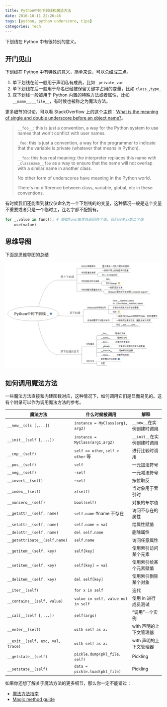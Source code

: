 ```yaml
---
title: Python中的下划线和魔法方法
date: 2016-10-11 22:26:46
tags: [python, python underscore, tips]
categories: Tech
---
```


下划线在 Python 中有很特别的意义。

<!-- more -->

## 开门见山

下划线在 Python 中有特殊的意义，简单来说，可以总结成三点。

1. 单下划线在前一般用于声明私有成员，比如 `_private_var`
2. 单下划线在后一般用于命名已经被保留关键字占用的变量，比如 `class_`,`type_`
3. 双下划线一般被用于 Python 内置的特殊方法或者属性，比如 `__name__`,`__file__`，有时候也被称之为魔法方法。

更多细节的讨论，可以看 StackOverflow 上的这个主题：[What is the meaning of single and double underscore before an object name?](http://stackoverflow.com/questions/1301346/the-meaning-of-a-single-and-a-double-underscore-before-an-object-name-in-python)。

> `__foo__`: this is just a convention, a way for the Python system to use names that won't conflict with user names.
>
> `_foo`: this is just a convention, a way for the programmer to indicate that the variable is private (whatever that means in Python).
>
> `__foo`: this has real meaning: the interpreter replaces this name with `_classname__foo` as a way to ensure that the name will not overlap with a similar name in another class.
>
> No other form of underscores have meaning in the Python world.
>
> There's no difference between class, variable, global, etc in these conventions.

有时候我们还能看到就仅仅命名为一个下划线的的变量，这种情况一般是这个变量不重要或者只是一个临时工，连名字都不配拥有。

```python
for _,value in func(): # 假如func每次会返回两个值，我们只关心第二个值
    use(value)
```

## 思维导图

下面是思维导图的总结

![underscore-in-python](https://raw.githubusercontent.com/tobyqin/img/master/underscore-in-Python.png)

## 如何调用魔法方法

一些魔法方法直接和内建函数对应，这种情况下，如何调用它们是显而易见的。这有个附录可以作为调用魔法方法的参考。

| 魔法方法                          | 什么时候被调用                     | 解释                       |
| --------------------------------- | ---------------------------------- | -------------------------- |
| `__new__(cls [,...])`             | `instance = MyClass(arg1, arg2)`   | `__new__`在实例创建时调用  |
| `__init__(self [,...])`           | `instance = MyClass(arg1,arg2)`    | `__init__`在实例创建时调用 |
| `__cmp__(self)`                   | `self == other`, `self > other` 等 | 进行比较时调用             |
| `__pos__(self)`                   | `self`                             | 一元加法符号               |
| `__neg__(self)`                   | `-self`                            | 一元减法符号               |
| `__invert__(self)`                | `~self`                            | 按位取反                   |
| `__index__(self)`                 | `x[self]`                          | 当对象用于索引时           |
| `__nonzero__(self)`               | `bool(self)`                       | 对象的布尔值               |
| `__getattr__(self, name)`         | `self.name` #name 不存在           | 访问不存在的属性           |
| `__setattr__(self, name)`         | `self.name = val`                  | 给属性赋值                 |
| `__delattr__(self, name)`         | `del self.name `                   | 删除属性                   |
| `__getattribute__(self,name)`     | `self.name`                        | 访问任意属性               |
| `__getitem__(self, key)`          | `self[key]`                        | 使用索引访问某个元素       |
| `__setitem__(self, key)`          | `self[key] = val`                  | 使用索引给某个元素赋值     |
| `__delitem__(self, key)`          | `del self[key]`                    | 使用索引删除某个对象       |
| `__iter__(self)`                  | `for x in self`                    | 迭代                       |
| `__contains__(self, value)`       | `value in self, value not in self` | 使用 in 进行成员测试       |
| `__call__(self [,...])`           | `self(args)`                       | “调用”一个实例             |
| `__enter__(self)`                 | `with self as x:`                  | with 声明的上下文管理器    |
| `__exit__(self, exc, val, trace)` | `with self as x:`                  | with 声明的上下文管理器    |
| `__getstate__(self)`              | `pickle.dump(pkl_file, self)`      | Pickling                   |
| `__setstate__(self)`              | `data = pickle.load(pkl_file)`     | Pickling                   |

如果你还想了解关于魔法方法的更多细节，那么你一定不能错过：

- [魔法方法指南](http://pyzh.readthedocs.io/en/latest/python-magic-methods-guide.html)
- [Magic method guide](http://www.rafekettler.com/magicmethods.html)
